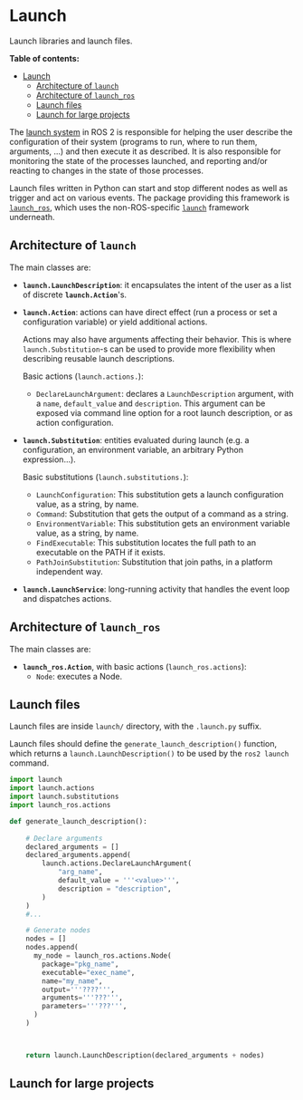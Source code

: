 # Launch
Launch libraries and launch files.

**Table of contents:**
- [Launch](#launch)
  - [Architecture of `launch`](#architecture-of-launch)
  - [Architecture of `launch_ros`](#architecture-of-launch_ros)
  - [Launch files](#launch-files)
  - [Launch for large projects](#launch-for-large-projects)
  
The [launch system](https://docs.ros.org/en/galactic/Tutorials/Launch-system.html) in ROS 2 is responsible for helping the user describe the configuration of their system (programs to run, where to run them, arguments, ...) and then execute it as described. It is also responsible for monitoring the state of the processes launched, and reporting and/or reacting to changes in the state of those processes.

Launch files written in Python can start and stop different nodes as well as trigger and act on various events. The package providing this framework is [`launch_ros`](https://github.com/ros2/launch_ros), which uses the non-ROS-specific [`launch`](https://github.com/ros2/launch) framework underneath.

## Architecture of `launch`
The main classes are:
- **`launch.LaunchDescription`**: it encapsulates the intent of the user as a list of discrete **`launch.Action`**'s.
- **`launch.Action`**: actions can have direct effect (run a process or set a configuration variable) or yield additional actions. 

  Actions may also have arguments affecting their behavior. This is where `launch.Substitution`-s can be used to provide more flexibility when describing reusable launch descriptions.

  Basic actions (`launch.actions.`):
  - `DeclareLaunchArgument`: declares a `LaunchDescription` argument, with a `name`, `default_value` and `description`. This argument can be exposed via command line option for a root launch description, or as action configuration.

- **`launch.Substitution`**: entities evaluated during launch (e.g. a configuration, an environment variable, an arbitrary Python expression...).
  
  Basic substitutions (`launch.substitutions.`):
  - `LaunchConfiguration`: This substitution gets a launch configuration value, as a string, by name.
  - `Command`: Substitution that gets the output of a command as a string.
  - `EnvironmentVariable`: This substitution gets an environment variable value, as a string, by name.
  - `FindExecutable`: This substitution locates the full path to an executable on the PATH if it exists.
  - `PathJoinSubstitution`: Substitution that join paths, in a platform independent way.

- **`launch.LaunchService`**: long-running activity that handles the event loop and dispatches actions.

## Architecture of `launch_ros`
The main classes are:
- **`launch_ros.Action`**, with basic actions (`launch_ros.actions`):
  - `Node`: executes a Node.

## Launch files
Launch files are inside `launch/` directory, with the `.launch.py` suffix.

Launch files should define the `generate_launch_description()` function, which returns a `launch.LaunchDescription()` to be used by the `ros2 launch` command.

```Python
import launch
import launch.actions
import launch.substitutions
import launch_ros.actions

def generate_launch_description():
    
    # Declare arguments
    declared_arguments = []
    declared_arguments.append(
        launch.actions.DeclareLaunchArgument(
            "arg_name",
            default_value = '''<value>''',
            description = "description",       
        )
    )
    #...

    # Generate nodes
    nodes = []
    nodes.append(
      my_node = launch_ros.actions.Node(
        package="pkg_name",
        executable="exec_name",
        name="my_name",
        output='''????''',
        arguments='''???''',
        parameters='''???''',
      )
    )



    return launch.LaunchDescription(declared_arguments + nodes)
```

## Launch for large projects
